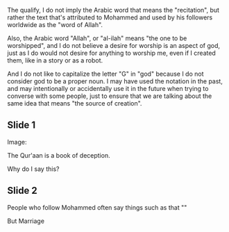 The qualify, I do not imply the Arabic word that means the "recitation", but rather the text that's attributed to Mohammed and used by his followers worldwide as the "word of Allah".

Also, the Arabic word "Allah", or "al-ilah" means "the one to be worshipped", and I do not believe a desire for worship is an aspect of god, just as I do would not desire for anything to worship me, even if I created them, like in a story or as a robot.

And I do not like to capitalize the letter "G" in "god" because I do not consider god to be a proper noun. I may have used the notation in the past, and may intentionally or accidentally use it in the future when trying to converse with some people, just to ensure that we are talking about the same idea that means "the source of creation".
## Slide 1
Image:

The Qur'aan is a book of deception.

Why do I say this?
## Slide 2

People who follow Mohammed often say things such as that ""

But Marriage 







